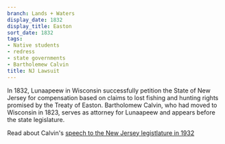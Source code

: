 ```yaml
---
branch: Lands + Waters
display_date: 1832
display_title: Easton 
sort_date: 1832
tags:
- Native students
- redress
- state governments
- Bartholemew Calvin
title: NJ Lawsuit
---
```


In 1832, Lunaapeew in Wisconsin successfully petition the State of New Jersey for compensation based on claims to lost fishing and hunting rights promised by the Treaty of Easton. Bartholomew Calvin, who had moved to Wisconsin in 1823, serves as attorney for Lunaapeew and appears before the state legislature.

Read about Calvin's [speech to the New Jersey legistlature in 1932](https://github.com/Princeton-CDH/lenape-timetree/blob/develop/assets/images/university/Scott%20Calvin%20A.JPG?raw=true)
